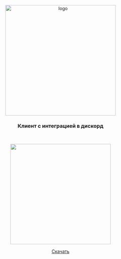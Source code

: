 <p align="center">
  <a href="https://strapi.io/#gh-dark-mode-only">
    <img src="https://i.ibb.co/h25HGBr/image.png" width="350px" alt="logo" />
  </a>
</p>

<h3 align="center">Клиент с интеграцией в дискорд</h3>
<br>
<p align="center"><img src="https://i.ibb.co/WpgPzkq/image.png" width="318px"></img></p>

<p align="center"><a href="https://github.com/">Скачать</a></p>